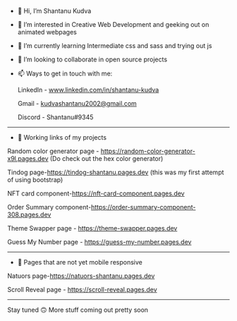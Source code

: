 - 👋 Hi, I’m Shantanu Kudva

- 👀 I’m interested in Creative Web Development and geeking out on animated webpages 

- 🌱 I’m currently learning Intermediate css and sass and trying out js 

- 💞️ I’m looking to collaborate in open source projects 

- 📫 Ways to get in touch with me:

   LinkedIn - www.linkedin.com/in/shantanu-kudva

   Gmail - kudvashantanu2002@gmail.com

   Discord - Shantanu#9345

-------------------------------------------------------------------------------------------------------

-  🔗 Working links of my projects


Random color generator page - https://random-color-generator-x9l.pages.dev (Do check out the hex color generator)

Tindog page-https://tindog-shantanu.pages.dev (this  was my first attempt of using bootstrap)
 
NFT card component-https://nft-card-component.pages.dev

Order Summary component-https://order-summary-component-308.pages.dev 

Theme Swapper page - https://theme-swapper.pages.dev 

Guess My Number page - https://guess-my-number.pages.dev

--------------------------------------------------------------------------------------------------------
- 🔗 Pages that are not yet mobile responsive


Natuors page-https://natuors-shantanu.pages.dev

Scroll Reveal page - https://scroll-reveal.pages.dev

----------------------------------------------------------------------------------------------------------

Stay tuned 🙃
More stuff coming out pretty soon

<!---
ShantanuKudva/ShantanuKudva is a ✨ special ✨ repository because its `README.md` (this file) appears on your GitHub profile.
You can click the Preview link to take a look at your changes.
--->

